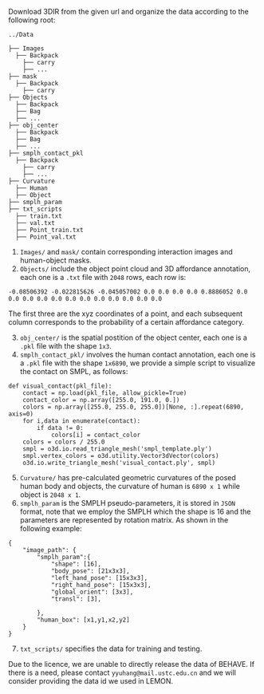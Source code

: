 Download 3DIR from the given url and organize the data according to the following root:

```
../Data 

├── Images
  ├── Backpack
    ├── carry
    ├── ...
├── mask
  ├── Backpack
    ├── carry
├── Objects
  ├── Backpack
  ├── Bag
  ├── ...
├── obj_center
  ├── Backpack
  ├── Bag
  ├── ...
├── smplh_contact_pkl
  ├── Backpack
    ├── carry
    ├── ...
├── Curvature
  ├── Human
  ├── Object
├── smplh_param
├── txt_scripts
  ├── train.txt
  ├── val.txt
  ├── Point_train.txt
  ├── Point_val.txt
```

1. `Images/` and `mask/` contain corresponding interaction images and human-object masks.
2. `Objects/` include the object point cloud and 3D affordance annotation, each one is a `.txt` file with `2048` rows, each row is:
```
-0.08506392 -0.022815626 -0.045057002 0.0 0.0 0.0 0.0 0.8886052 0.0 0.0 0.0 0.0 0.0 0.0 0.0 0.0 0.0 0.0 0.0 0.0 
```
The first three are the xyz coordinates of a point, and each subsequent column corresponds to the probability of a certain affordance category.

3. `obj_center/` is the spatial postition of the object center, each one is a `.pkl` file with the shape `1x3`.
4. `smplh_contact_pkl/` involves the human contact annotation, each one is a `.pkl` file with the shape `1x6890`, we provide a simple script to visualize the contact on SMPL, as follows:
```
def visual_contact(pkl_file):
    contact = np.load(pkl_file, allow_pickle=True)
    contact_color = np.array([255.0, 191.0, 0.])
    colors = np.array([255.0, 255.0, 255.0])[None, :].repeat(6890, axis=0)
    for i,data in enumerate(contact):
        if data != 0:
            colors[i] = contact_color
    colors = colors / 255.0
    smpl = o3d.io.read_triangle_mesh('smpl_template.ply')
    smpl.vertex_colors = o3d.utility.Vector3dVector(colors)
    o3d.io.write_triangle_mesh('visual_contact.ply', smpl)
```

5. `Curvature/` has pre-calculated geometric curvatures of the posed human body and objects, the curvature of human is `6890 x 1` while object is `2048 x 1`.
6. `smplh_param` is the SMPLH pseudo-parameters, it is stored in `JSON` format, note that we employ the SMPLH which the shape is 16 and the parameters are represented by rotation matrix. As shown in the following example:
```
{
    "image_path": {
        "smplh_param":{
            "shape": [16],
            "body_pose": [21x3x3],
            "left_hand_pose": [15x3x3],
            "right_hand_pose": [15x3x3],
            "global_orient": [3x3], 
            "transl": [3],

        },
        "human_box": [x1,y1,x2,y2]
    }
}
```

7. `txt_scripts/` specifies the data for training and testing.

Due to the licence, we are unable to directly release the data of BEHAVE. If there is a need, please contact `yyuhang@mail.ustc.edu.cn` and we will consider providing the data id we used in LEMON.